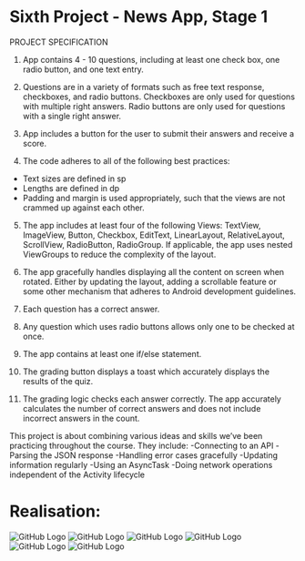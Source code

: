 # Sixth Project - News App, Stage 1

PROJECT SPECIFICATION
1. App contains 4 - 10 questions, including at least one check box, one radio button, and one text entry.

2. Questions are in a variety of formats such as free text response, checkboxes, and radio buttons. Checkboxes are only used for questions with multiple right answers. Radio buttons are only used for questions with a single right answer.

3. App includes a button for the user to submit their answers and receive a score.

4. The code adheres to all of the following best practices:

  - Text sizes are defined in sp
  - Lengths are defined in dp
  - Padding and margin is used appropriately, such that the views are not crammed up against each other.



5. The app includes at least four of the following Views: TextView, ImageView, Button, Checkbox, EditText, LinearLayout, RelativeLayout, ScrollView, RadioButton, RadioGroup. If applicable, the app uses nested ViewGroups to reduce the complexity of the layout.

6. The app gracefully handles displaying all the content on screen when rotated. Either by updating the layout, adding a scrollable feature or some other mechanism that adheres to Android development guidelines.

7. Each question has a correct answer.

8. Any question which uses radio buttons allows only one to be checked at once.

9. The app contains at least one if/else statement.



10. The grading button displays a toast which accurately displays the results of the quiz.


11. The grading logic checks each answer correctly. The app accurately calculates the number of correct answers and does not include incorrect answers in the count.

This project is about combining various ideas and skills we’ve been practicing throughout the course. They include:
  -Connecting to an API
  -Parsing the JSON response
  -Handling error cases gracefully
  -Updating information regularly
  -Using an AsyncTask
  -Doing network operations independent of the Activity lifecycle


# Realisation:


![GitHub Logo](Screenshots/screen1.png)  ![GitHub Logo](Screenshots/screen2.png)  ![GitHub Logo](Screenshots/screen3.png)  ![GitHub Logo](Screenshots/screen4.png)  ![GitHub Logo](Screenshots/screen5.png)  ![GitHub Logo](Screenshots/screen6.png)  
  
